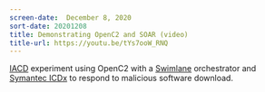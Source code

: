 ```yaml
---
screen-date:  December 8, 2020
sort-date: 20201208
title: Demonstrating OpenC2 and SOAR (video)
title-url: https://youtu.be/tYs7ooW_RNQ
---
```


<a rel="noopener noreferrer" target="_blank" href="https://www.iacdautomate.org">IACD</a>
experiment using OpenC2 with a
<a rel="noopener noreferrer" target="_blank" href="https://swimlane.com">Swimlane</a>
orchestrator and
<a rel="noopener noreferrer" target="_blank" href="https://broadcom.com/products/cyber-security/integrated-cyber-defense/ntegrated-cyber-defense-exchange">Symantec ICDx</a>
to respond to malicious software download.